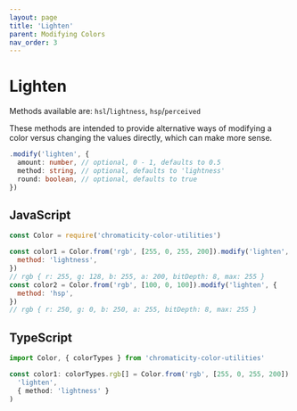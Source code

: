 ```yaml
---
layout: page
title: 'Lighten'
parent: Modifying Colors
nav_order: 3
---
```


# Lighten

Methods available are: `hsl`/`lightness`, `hsp`/`perceived`

These methods are intended to provide alternative ways of modifying a color versus changing the values directly, which can make more sense.

```ts
.modify('lighten', {
  amount: number, // optional, 0 - 1, defaults to 0.5
  method: string, // optional, defaults to 'lightness'
  round: boolean, // optional, defaults to true
})
```

## JavaScript

```js
const Color = require('chromaticity-color-utilities')

const color1 = Color.from('rgb', [255, 0, 255, 200]).modify('lighten', {
  method: 'lightness',
})
// rgb { r: 255, g: 128, b: 255, a: 200, bitDepth: 8, max: 255 }
const color2 = Color.from('rgb', [100, 0, 100]).modify('lighten', {
  method: 'hsp',
})
// rgb { r: 250, g: 0, b: 250, a: 255, bitDepth: 8, max: 255 }
```

## TypeScript

```ts
import Color, { colorTypes } from 'chromaticity-color-utilities'

const color1: colorTypes.rgb[] = Color.from('rgb', [255, 0, 255, 200]).modify(
  'lighten',
  { method: 'lightness' }
)
```
